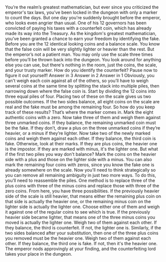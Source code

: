 You’re the realm’s greatest mathematician, but ever since you criticized the emperor's tax laws, you’ve been locked in the dungeon  with only a marker to count the days. But one day you're suddenly brought before the emperor, who looks even angrier than usual. One of his 12 governors has been convicted of paying his taxes with a counterfeit coin, which has already made its way  into the Treasury. As the kingdom's greatest mathematician, you’ve been granted a chance to earn  your freedom by identifying the fake. Before you are the 12 identical looking coins and a balance scale. You know that the false coin will be very slightly lighter or heavier than the rest. But the emperor’s not a patient man. You may only use the scale three times before you’ll be thrown  back into the dungeon. You look around for anything else you can use, but there's nothing in the room, just the coins, the scale, and your trusty marker. How do you identify the counterfeit? Pause now to figure it out yourself! Answer in 3 Answer in 2 Answer in 1 Obviously, you can't weigh each coin against all of the others, so you’ll have to weigh several coins at the same time by splitting the stack  into multiple piles, then narrowing down where the false coin is. Start by dividing the 12 coins  into three equal piles of four. Placing two of these on the scale gives us two possible outcomes. If the two sides balance,  all eight coins on the scale are real and the fake must be among  the remaining four. So how do you keep track of these results? That’s where the marker comes in. Mark the eight authentic coins with a zero. Now take three of them and weigh them against three unmarked coins. If they balance, the remaining unmarked coin must be the fake. If they don’t, draw a plus  on the three unmarked coins if they’re heavier,  or a minus if they’re lighter. Now take two of the newly marked coins and weigh them against each other. If they balance, the third coin is fake. Otherwise, look at their marks. If they are plus coins,  the heavier one is the impostor. If they are marked with minus, it's the lighter one. But what if the first two piles you way don't balance? Mark the coins on the heavier side with a plus and those on the lighter side  with a minus. You can also mark the remaining four coins with zeros, since you know the fake one  is already somewhere on the scale. Now you'll need to think strategically so you can remove all remaining ambiguity in just two more ways. To do this, you’ll need  to reassemble the piles. One method is to replace three  of the plus coins with three of the minus coins and replace those with three of the zero coins. From here, you have three possibilities. If the previously heavier side  of the scale is still heavier, that means either the remaining  plus coin on that side is actually the heavier one, or the remaining minus coin on the  lighter side is actually the lighter one. Choose either one of them and weigh it  against one of the regular coins to see which is true. If the previously heavier side  became lighter, that means one of the three minus coins you moved is actually the lighter one. Weigh two of them against each other. If they balance, the third is counterfeit. If not, the lighter one is. Similarly, if the two sides balanced after your substitution, then one of the three plus coins  you removed must be the heavier one. Weigh two of them against each other. If they balance, the third one is fake. If not, then it's the heavier one. The emperor nods approvingly at your finding, and the counterfeiting lord  takes your place in the dungeon. 
